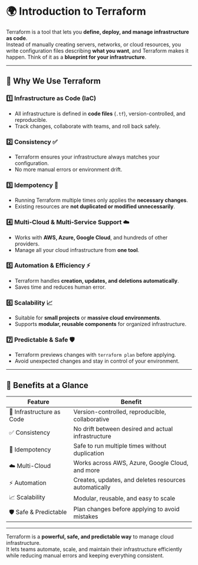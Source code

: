 # 🌍 Introduction to Terraform

Terraform is a tool that lets you **define, deploy, and manage infrastructure as code**.  
Instead of manually creating servers, networks, or cloud resources, you write configuration files describing **what you want**, and Terraform makes it happen. Think of it as a **blueprint for your infrastructure**.  

---

## 🔹 Why We Use Terraform

### 1️⃣ Infrastructure as Code (IaC)
- All infrastructure is defined in **code files** (`.tf`), version-controlled, and reproducible.  
- Track changes, collaborate with teams, and roll back safely.  

### 2️⃣ Consistency ✅
- Terraform ensures your infrastructure always matches your configuration.  
- No more manual errors or environment drift.  

### 3️⃣ Idempotency 🔄
- Running Terraform multiple times only applies the **necessary changes**.  
- Existing resources are **not duplicated or modified unnecessarily**.  

### 4️⃣ Multi-Cloud & Multi-Service Support ☁️
- Works with **AWS, Azure, Google Cloud**, and hundreds of other providers.  
- Manage all your cloud infrastructure from **one tool**.  

### 5️⃣ Automation & Efficiency ⚡
- Terraform handles **creation, updates, and deletions automatically**.  
- Saves time and reduces human error.  

### 6️⃣ Scalability 📈
- Suitable for **small projects** or **massive cloud environments**.  
- Supports **modular, reusable components** for organized infrastructure.  

### 7️⃣ Predictable & Safe 🛡️
- Terraform previews changes with `terraform plan` before applying.  
- Avoid unexpected changes and stay in control of your environment.  

---

## 🔹 Benefits at a Glance

| Feature | Benefit |
|---------|---------|
| 📝 Infrastructure as Code | Version-controlled, reproducible, collaborative |
| ✅ Consistency | No drift between desired and actual infrastructure |
| 🔄 Idempotency | Safe to run multiple times without duplication |
| ☁️ Multi-Cloud | Works across AWS, Azure, Google Cloud, and more |
| ⚡ Automation | Creates, updates, and deletes resources automatically |
| 📈 Scalability | Modular, reusable, and easy to scale |
| 🛡️ Safe & Predictable | Plan changes before applying to avoid mistakes |

---

Terraform is a **powerful, safe, and predictable way** to manage cloud infrastructure.  
It lets teams automate, scale, and maintain their infrastructure efficiently while reducing manual errors and keeping everything consistent.

